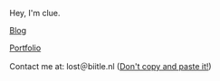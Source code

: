 Hey, I'm clue.

[Blog](https://blog.biitle.nl)

[Portfolio](https://biitle.nl/portfolio)

Contact me at: lost＠biitle․nl ([Don't copy and paste it!](https://lea.verou.me/blog/2009/11/yet-another-email-hiding-technique/))
